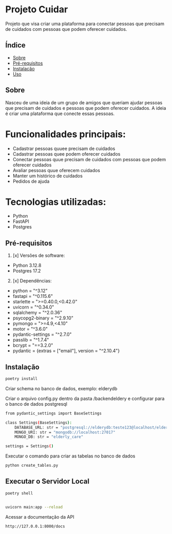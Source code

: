 # Projeto Cuidar

Projeto que visa criar uma plataforma para conectar pessoas que precisam de cuidados com pessoas que podem oferecer cuidados.

## Índice

- [Sobre](#sobre)
- [Pré-requisitos](#pré-requisitos)
- [Instalação](#instalação)
- [Uso](#uso)


## Sobre

Nasceu de uma ideia de um grupo de amigos que queriam ajudar pessoas que precisam de cuidados e pessoas que podem oferecer cuidados. A ideia é criar uma plataforma que conecte essas pessoas.

# Funcionalidades principais:
- Cadastrar pessoas quuee precisam de cuidados
- Cadastrar pessoas quee podem oferecer cuidados
- Conectar pessoas quue precisam de cuidados com pessoas que podem oferecer cuidados
- Avaliar pessoas quue oferecem cuidados
- Manter um histórico de cuidados
- Pedidos de ajuda
    

# Tecnologias utilizadas:
- Python 
- FastAPI
- Postgres


## Pré-requisitos

1. [x] Versões de software:
  - Python 3.12.8
  - Postgres 17.2
2. [x] Dependências:

* python = "^3.12"
* fastapi = "^0.115.6"
* starlette = ">=0.40.0,<0.42.0"
* uvicorn = "^0.34.0"
* sqlalchemy = "^2.0.36"
* psycopg2-binary = "^2.9.10"
* pymongo = ">=4.9,<4.10"
* motor = "^3.6.0"
* pydantic-settings = "^2.7.0"
* passlib = "^1.7.4"
* bcrypt = "==3.2.0"
* pydantic = {extras = ["email"], version = "^2.10.4"}


## Instalação
```bash
poetry install
```
Criar schema no banco de dados, exemplo: elderydb


Criar o arquivo config.py dentro da pasta /backendeldery e configurar para o banco de dados postgresql

```bash
from pydantic_settings import BaseSettings

class Settings(BaseSettings):
    DATABASE_URL: str = "postgresql://elderydb:teste123@localhost/elderly_care"
    MONGO_URI: str = "mongodb://localhost:27017"
    MONGO_DB: str = "elderly_care"

settings = Settings()
```


Executar o comando para criar as tabelas no banco de dados
```bash
python create_tables.py   
```

## Executar o Servidor Local

```bash
poetry shell


uvicorn main:app --reload   

```

Acessar a documentação da API
```bash
http://127.0.0.1:8000/docs
```